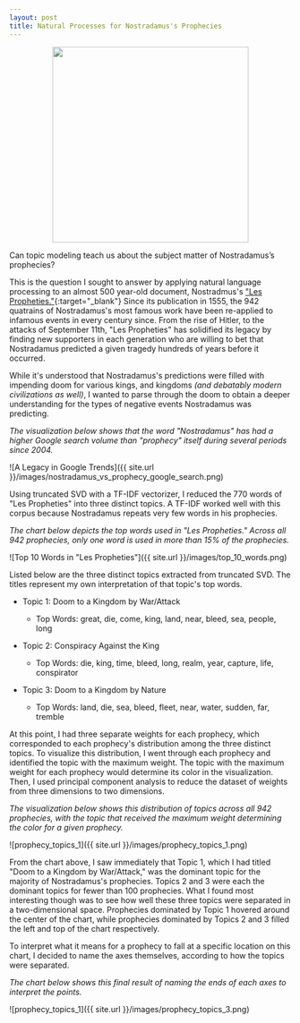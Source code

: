 ```yaml
---
layout: post
title: Natural Processes for Nostradamus's Prophecies
---
```


<center><img src="https://ct101.us/wp-content/uploads/2014/09/Nostradamus2.gif" width="350" height="350"></center>

Can topic modeling teach us about the subject matter of Nostradamus’s prophecies?

This is the question I sought to answer by applying natural language processing to an almost 500 year-old document, Nostradmus's ["Les Propheties."](https://www.sacred-texts.com/nos/index.htm){:target="_blank"} Since its publication in 1555, the 942 quatrains of Nostradamus's most famous work have been re-applied to infamous events in every century since. From the rise of Hitler, to the attacks of September 11th, "Les Propheties" has solidified its legacy by finding new supporters in each generation who are willing to bet that Nostradamus predicted a given tragedy hundreds of years before it occurred.

While it's understood that Nostradamus's predictions were filled with impending doom for various kings, and kingdoms *(and debatably modern civilizations as well)*, I wanted to parse through the doom to obtain a deeper understanding for the types of negative events Nostradamus was predicting.

*The visualization below shows that the word "Nostradamus" has had a higher Google search volume than "prophecy" itself during several periods since 2004.*

![A Legacy in Google Trends]({{ site.url }}/images/nostradamus_vs_prophecy_google_search.png)

Using truncated SVD with a TF-IDF vectorizer, I reduced the 770 words of "Les Propheties" into three distinct topics. A TF-IDF worked well with this corpus because Nostradamus repeats very few words in his prophecies.

*The chart below depicts the top words used in "Les Propheties." Across all 942 prophecies, only one word is used in more than 15% of the prophecies.*

![Top 10 Words in "Les Propheties"]({{ site.url }}/images/top_10_words.png)

Listed below are the three distinct topics extracted from truncated SVD. The titles represent my own interpretation of that topic's top words.

* Topic  1: Doom to a Kingdom by War/Attack
  * Top Words: great, die, come, king, land, near, bleed, sea, people, long

* Topic  2: Conspiracy Against the King
  * Top Words: die, king, time, bleed, long, realm, year, capture, life, conspirator

* Topic  3: Doom to a Kingdom by Nature
  * Top Words: land, die, sea, bleed, fleet, near, water, sudden, far, tremble

At this point, I had three separate weights for each prophecy, which corresponded to each prophecy's distribution among the three distinct topics. To visualize this distribution, I went through each prophecy and identified the topic with the maximum weight. The topic with the maximum weight for each prophecy would determine its color in the visualization. Then, I used principal component analysis to reduce the dataset of weights from three dimensions to two dimensions.

*The visualization below shows this distribution of topics across all 942 prophecies, with the topic that received the maximum weight determining the color for a given prophecy.*

![prophecy_topics_1]({{ site.url }}/images/prophecy_topics_1.png)

From the chart above, I saw immediately that Topic 1, which I had titled "Doom to a Kingdom by War/Attack," was the dominant topic for the majority of Nostradamus's prophecies. Topics 2 and 3 were each the dominant topics for fewer than 100 prophecies. What I found most interesting though was to see how well these three topics were separated in a two-dimensional space. Prophecies dominated by Topic 1 hovered around the center of the chart, while prophecies dominated by Topics 2 and 3 filled the left and top of the chart respectively.

To interpret what it means for a prophecy to fall at a specific location on this chart, I decided to name the axes themselves, according to how the topics were separated.

*The chart below shows this final result of naming the ends of each axes to interpret the points.*

![prophecy_topics_1]({{ site.url }}/images/prophecy_topics_3.png)

<!-- Since Topics 2 and 3 were the ones that were most separable at both ends of the axes, I them primarily over Topic 1 to determine the axes titles. -->

<!-- For Topic 2, which fell farthest to the left on the chart,  -->

<!-- As mentioned above, Topic 1, or, "Doom to a Kingdom by War/Attack," was the most dominant topic of the three across all 942 prophecies. I wasn't too concerned with the overlap of this topic's distribution with the others, because both war and attack  -->
